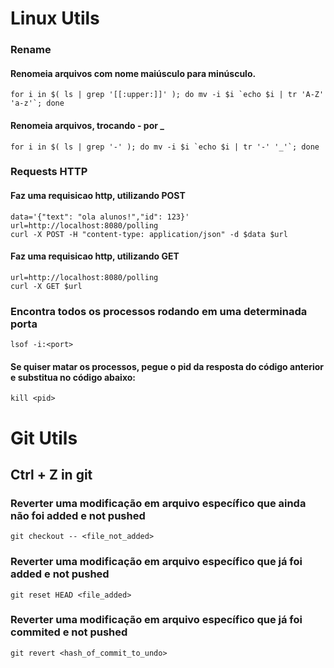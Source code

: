 # Linux Utils 
### Rename
#### Renomeia arquivos com nome maiúsculo para minúsculo.
```shell
for i in $( ls | grep '[[:upper:]]' ); do mv -i $i `echo $i | tr 'A-Z' 'a-z'`; done
```
#### Renomeia arquivos, trocando - por _
```shell
for i in $( ls | grep '-' ); do mv -i $i `echo $i | tr '-' '_'`; done
```
### Requests HTTP
#### Faz uma requisicao http, utilizando POST
```shell
data='{"text": "ola alunos!","id": 123}'
url=http://localhost:8080/polling
curl -X POST -H "content-type: application/json" -d $data $url
```
#### Faz uma requisicao http, utilizando GET
```shell
url=http://localhost:8080/polling
curl -X GET $url
```
### Encontra todos os processos rodando em uma determinada porta
```shell
lsof -i:<port>
```
#### Se quiser matar os processos, pegue o pid da resposta do código anterior e substitua no código abaixo: 
```shell
kill <pid>
```

# Git Utils
## Ctrl + Z in git
### Reverter uma modificação em arquivo específico que ainda não foi added e not pushed
```shell
git checkout -- <file_not_added>
```
### Reverter uma modificação em arquivo específico que já foi added e not pushed
```shell
git reset HEAD <file_added>
```
### Reverter uma modificação em arquivo específico que já foi commited e not pushed
```shell
git revert <hash_of_commit_to_undo>
```
